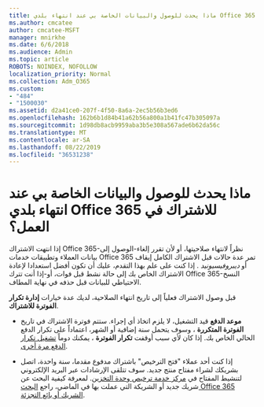 ```yaml
---
title: ماذا يحدث للوصول والبيانات الخاصة بي عند انتهاء بلدي Office 365 للاشتراك في العمل؟
ms.author: cmcatee
author: cmcatee-MSFT
manager: mnirkhe
ms.date: 6/6/2018
ms.audience: Admin
ms.topic: article
ROBOTS: NOINDEX, NOFOLLOW
localization_priority: Normal
ms.collection: Adm_O365
ms.custom:
- "484"
- "1500030"
ms.assetid: d2a41ce0-207f-4f50-8a6a-2ec5b56b3ed6
ms.openlocfilehash: 162b6b1d84b41a62b56a800a1b41fc47b305097a
ms.sourcegitcommit: 1d98db8acb9959aba3b5e308a567ade6b62da56c
ms.translationtype: MT
ms.contentlocale: ar-SA
ms.lasthandoff: 08/22/2019
ms.locfileid: "36531238"
---
```

# <a name="what-happens-to-my-data-and-access-when-my-office-365-for-business-subscription-ends"></a>ماذا يحدث للوصول والبيانات الخاصة بي عند انتهاء بلدي Office 365 للاشتراك في العمل؟

إذا انتهت الاشتراك Office 365-نظراً لانتهاء صلاحيتها، أو لأن تقرر إلغاء-الوصول إلى بيانات العملاء وتطبيقات خدمات Office 365 تمر عدة حالات قبل الاشتراك الكامل إيقاف أو *ديبروفيسيونيد*  . إذا كنت على علم بهذا التقدم، عليك أن تكون أفضل استعدادا لإعادة الاشتراك الخاص بك إلى حالة نشط قبل فوات، أو-إذا أنت تترك Office 365-النسخ الاحتياطي للبيانات قبل حذفه في نهاية المطاف.
  
قبل وصول الاشتراك فعلياً إلى تاريخ انتهاء الصلاحية، لديك عدة خيارات **إدارة تكرار الفوترة للاشتراك**.
  
- **موعد الدفع** قيد التشغيل، لا يلزم اتخاذ أي إجراء. ستتم فوترة الاشتراك في تاريخ **الفوترة المتكررة** ، وسوف يتحمل سنة إضافية أو الشهر، اعتماداً على تكرار الدفع الحالي الخاص بك. إذا كان لأي سبب أوقفت **تكرار الفوترة** ، يمكنك دوماً [تشغيل تكرار الدفع مرة أخرى](https://docs.microsoft.com/office365/admin/subscriptions-and-billing/renew-your-subscription#turn-recurring-billing-off-or-on).

- إذا كنت أحد عملاء "فتح الترخيص" باشتراك مدفوع مقدما، سنة واحدة، اتصل بشريكك لشراء مفتاح منتج جديد. سوف تتلقى الإرشادات عبر البريد الإلكتروني لتنشيط المفتاح في [مركز خدمة ترخيص وحدة التخزين](https://go.microsoft.com/fwlink/p/?LinkID=282016). لمعرفة كيفية البحث عن شريك جديد أو الشريكة التي عملت بها في الماضي، راجع [البحث Office 365 الشريك أو بائع التجزئة](https://docs.microsoft.com/office365/admin/manage/find-your-partner-or-reseller).